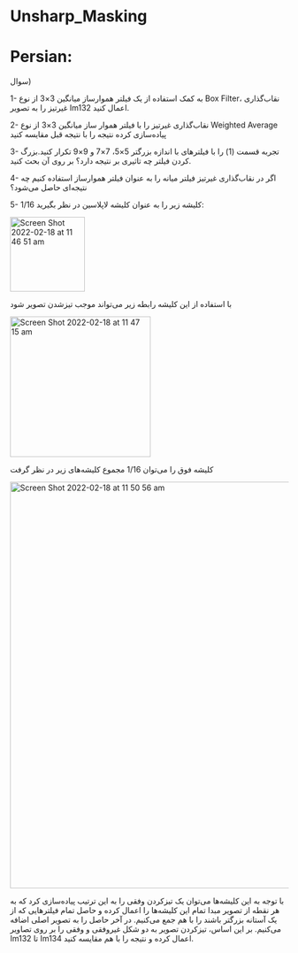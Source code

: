 # Unsharp_Masking


# Persian:
سوال)

1-	به کمک استفاده از یک فیلتر هموارساز میانگین 3×3 از نوع Box Filter، نقاب‌گذاری غیرتیز را به تصویر Im132 اعمال کنید.

2-	نقاب‌گذاری غیرتیز را با فیلتر هموار ساز میانگین  3×3 از نوع Weighted Average پیاده‌سازی کرده نتیجه را با نتیجه قبل مقایسه کنید

3-	تجربه قسمت (1) را با فیلترهای با اندازه بزرگتر 5×5، 7×7 و 9×9 تکرار کنید.بزرگ کردن فیلتر چه تاثیری بر نتیجه دارد؟ بر روی آن بحث کنید.

4-	اگر در نقاب‌گذاری غیرتیز فیلتر میانه را به عنوان فیلتر هموارساز استفاده کنیم چه نتیجه‌ای حاصل می‌شود؟

5-	1/16 کلیشه زیر را به عنوان کلیشه لاپلاسین در نظر بگیرید:

<img width="135" alt="Screen Shot 2022-02-18 at 11 46 51 am" src="https://user-images.githubusercontent.com/89314766/154644646-49b48aef-526f-4e0d-bcd7-8bf87c3b64fc.png">

با استفاده از این کلیشه رابطه زیر می‌تواند موجب تیزشدن تصویر شود

<img width="254" alt="Screen Shot 2022-02-18 at 11 47 15 am" src="https://user-images.githubusercontent.com/89314766/154644835-d7501f27-a0ea-45e9-9cf5-1d9fc2419ef2.png">

کلیشه فوق را می‌توان 1/16 مجموع کلیشه‌های زیر در نظر گرفت

<img width="735" alt="Screen Shot 2022-02-18 at 11 50 56 am" src="https://user-images.githubusercontent.com/89314766/154645067-6372a3a3-4357-4ea4-9276-afe23e90f39f.png">

با توجه به این کلیشه‌ها می‌توان یک تیزکردن وفقی را به این ترتیب پیاده‌سازی کرد که به هر نقطه از تصویر مبدا تمام این کلیشه‌ها را اعمال کرده و حاصل تمام فیلترهایی که از یک آستانه بزرگتر باشند را با هم جمع می‌کنیم. در آخر حاصل را به تصویر اصلی اضافه می‌کنیم.
بر این اساس، تیزکردن تصویر به دو شکل غیروفقی و وفقی را بر روی تصاویر Im132 تا Im134 اعمال کرده و نتیجه را با هم مقایسه کنید.
